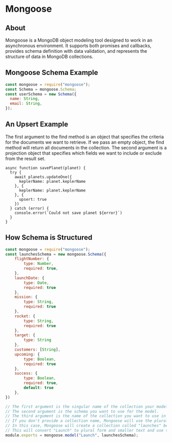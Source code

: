 # Mongoose

## About

Mongoose is a MongoDB object modeling tool designed to work in an asynchronous environment. It supports both promises and callbacks, provides schema definition with data validation, and represents the structure of data in MongoDB collections.

## Mongoose Schema Example

```javascript
const mongoose = require("mongoose");
const Schema = mongoose.Schema;
const userSchema = new Schema({
  name: String,
  email: String,
});
```

## An Upsert Example

The first argument to the find method is an object that specifies the criteria for the documents we want to retrieve.
If we pass an empty object, the find method will return all documents in the collection.
The second argument is a projection object that specifies which fields we want to include or exclude from the result set.

```
async function savePlanet(planet) {
  try {
    await planets.updateOne({
      keplerName: planet.keplerName
    }, {
      keplerName: planet.keplerName
    }, {
      upsert: true
    })
  } catch (error) {
    console.error(`Could not save planet ${error}`)
  }
}
```

## How Schema is Structured
```javascript
const mongoose = require("mongoose");
const launchesSchema = new mongoose.Schema({
    flightNumber: {
        type: Number,
        required: true,
    },
    launchDate: {
        type: Date,
        required: true
    },
    mission: {
        type: String,
        required: true
    },
    rocket: {
        type: String,
        required: true
    },
    target: {
        type: String
    },
    customers: [String],
    upcoming: {
        type: Boolean,
        required: true
    },
    success: {
        type: Boolean,
        required: true,
        default: true
    },
})

// The first argument is the singular name of the collection your model represents.
// The second argument is the schema you want to use for the model.
// The third argument is the name of the collection you want to use in the database.
// If you don't provide a collection name, Mongoose will use the pluralized version of the first argument.
// In this case, Mongoose will create a collection called "launches" because the first argument is "Launch". 
// This will convert "Launch" to plural form and smaller text and use that as the collection name.
module.exports = mongoose.model("Launch", launchesSchema);

```

